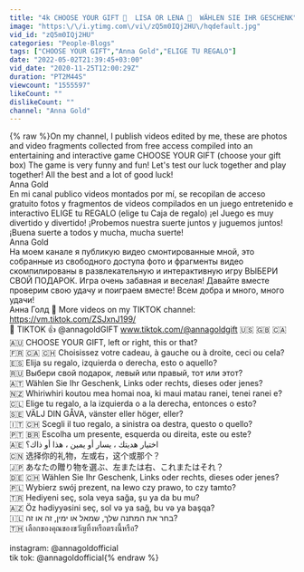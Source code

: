 ```yaml
---
title: "4k CHOOSE YOUR GIFT 💖  LISA OR LENA 🎁  WÄHLEN SIE IHR GESCHENK"
image: "https:\/\/i.ytimg.com\/vi\/zQ5m0IQj2HU\/hqdefault.jpg"
vid_id: "zQ5m0IQj2HU"
categories: "People-Blogs"
tags: ["CHOOSE YOUR GIFT","Anna Gold","ELIGE TU REGALO"]
date: "2022-05-02T21:39:45+03:00"
vid_date: "2020-11-25T12:00:29Z"
duration: "PT2M44S"
viewcount: "1555597"
likeCount: ""
dislikeCount: ""
channel: "Anna Gold"
---
```

{% raw %}On my channel, I publish videos edited by me, these are photos and video fragments collected from free access compiled into an entertaining and interactive game CHOOSE YOUR GIFT (choose your gift box) The game is very funny and fun! Let's test our luck together and play together! All the best and a lot of good luck!<br />Anna Gold<br />En mi canal publico videos montados por mí, se recopilan de acceso gratuito fotos y fragmentos de videos compilados en un juego entretenido e interactivo ELIGE tu REGALO (elige tu Caja de regalo) ¡el Juego es muy divertido y divertido! ¡Probemos nuestra suerte juntos y juguemos juntos! ¡Buena suerte a todos y mucha, mucha suerte!<br />Anna Gold<br />На моем канале я публикую видео смонтированные мной, это собранные из свободного доступа фото и фрагменты видео скомпилированы в развлекательную и интерактивную игру ВЫБЕРИ СВОЙ ПОДАРОК. Игра очень забавная и веселая! Давайте вместе проверим свою удачу и поиграем вместе! Всем добра и много, много удачи!<br />Анна Голд 🎁   More videos on my TIKTOK channel: <a rel="nofollow" target="blank" href="https://vm.tiktok.com/ZSJxnJ199/">https://vm.tiktok.com/ZSJxnJ199/</a><br />💖  TIKTOK 👍 @annagoldGIFT  www.tiktok.com/@annagoldgift 🇺🇸  🇬🇧  🇨🇦  🇦🇺  CHOOSE YOUR GIFT,  left or right,  this or that?<br />🇫🇷  🇨🇦 🇨🇭 Choisissez votre cadeau, à gauche ou à droite, ceci ou cela?<br />🇪🇸  Elija su regalo, izquierda o derecha, esto o aquello?<br />🇷🇺  Выбери свой подарок, левый или правый, тот или этот?<br />🇦🇹  Wählen Sie Ihr Geschenk, Links oder rechts, dieses oder jenes?<br />🇳🇿  Whiriwhiri koutou mea homai noa, ki maui matau ranei, tenei ranei e?<br />🇨🇱  Elige tu regalo, a la izquierda o a la derecha, entonces o esto?<br />🇸🇪  VÄLJ DIN GÅVA, vänster eller höger, eller?<br />🇮🇹  🇨🇭 Scegli il tuo regalo, a sinistra oa destra, questo o quello?<br />🇵🇹  🇧🇷  Escolha um presente, esquerda ou direita, este ou este?<br />🇦🇪 اختيار هديتك ، يسار أو يمين ، هذا أو ذاك؟<br />🇨🇳  选择你的礼物，左或右，这个或那个？<br />🇯🇵  あなたの贈り物を選ぶ、左または右、これまたはそれ？<br />🇩🇪  🇨🇭 Wählen Sie Ihr Geschenk, Links oder rechts, dieses oder jenes?<br />🇵🇱  Wybierz swój prezent, na lewo czy prawo, to czy tamto?<br />🇹🇷  Hediyeni seç, sola veya sağa, şu ya da bu mu?<br />🇦🇿  Öz hədiyyəsini seç, sol və ya sağ, bu və ya başqa?<br />🇮🇱  בחר את המתנה שלך, שמאל או ימין, זה או זה?<br />🇹🇭 เลือกของคุณของขวัญทิ้งหรือตรงนี้หรือ?<br /><br />instagram: @annagoldofficial<br />tik tok:  @annagoldofficial{% endraw %}
